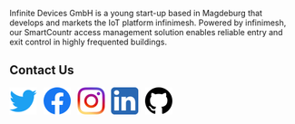 
Infinite Devices GmbH is a young start-up based in Magdeburg that develops and markets the IoT platform infinimesh. Powered by infinimesh, our SmartCountr access management solution enables reliable entry and exit control in highly frequented buildings.

## Contact Us
<!-- Please don't remove this: Grab your social icons from https://github.com/carlsednaoui/gitsocial -->

<!-- display the social media buttons in your README -->

[![Twitter][1.1]][1] <pad>&nbsp;</pad>
[![Facebook][2.1]][2] <pad>&nbsp;</pad>
[![Instagram][3.1]][3] <pad>&nbsp;</pad>
[![LinkedIn][4.1]][4] <pad>&nbsp;</pad>
[![GitHub][5.1]][5] <pad>&nbsp;</pad>



<!-- links to social media icons -->
<!-- no need to change these -->

<!-- icons with padding -->

[1.1]: Images/Twitter.png (twitter icon)
[2.1]: Images/Facebook.png (facebook icon)
[3.1]: Images/Insta.png (instagram icon)
[4.1]: Images/LinkedIn.png (linkedin icon)
[5.1]: Images/GitHub.png (github icon)


<!-- links to your social media accounts -->
<!-- update these accordingly -->

[1]: https://twitter.com/InfDevices
[2]: https://www.facebook.com/infinitedevices
[3]: https://www.instagram.com/infinite_devices
[4]: http://www.linkedin.com/company/infinimesh-io/
[5]: http://www.github.com/infinimesh
